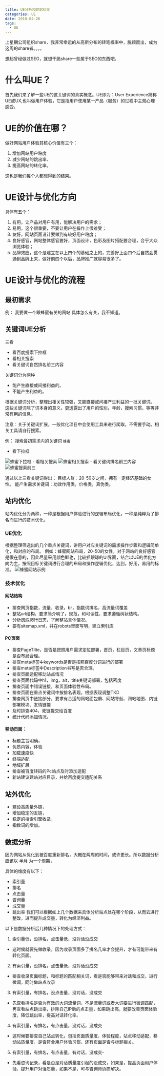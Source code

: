 ```yaml
---
title: UE分析和网站优化
categories: UE
date: 2018-04-26
tags:
  - UE
---
```

上星期公司组织share，我非常幸运的从高斯分布的转笔概率中，脱颖而出，成为这周的share者。。。。

想起曾经做过SEO，就想干脆share一些属于SEO的东西吧。

# 什么叫UE？
首先我们来了解一些UE的这关键词的真实概念。UE即为：User Experience简称UE或UX,也叫做用户体验，它是指用户使用某一产品（服务）的过程中主观心理感受。

# UE的价值在哪？
做好网站用户体验其核心价值有三个：
1. 增加网站用户粘度
2. 减少网站的跳出率、
3. 提高网站的转化率。

这也是我们每个人都想得到的结果。

# UE设计与优化方向
具体有五个：
1. 有用，让产品对用户有用，能解决用户的需求；
2. 易用，这个很重要，不要让用户在操作上很难受；
3. 友好，网站页面设计要做到有较好用户粘度；
4. 良好感官，网站整体感官要好，页面设计，色彩及图片搭配要合理，合乎大众浏览体验；
5. 品牌效应，这个是建立在以上四个的基础之上的，完善好上面四个后自然会贯通到品牌上来，做好前四个以后，品牌推广就容易很多了。

# UE设计与优化的流程

## 最初需求
例：
我要做一个跟蜂蜜有关的网站
具体怎么有关，我不知道。

## 关键词UE分析
三看
- 看百度搜索下拉框
- 看相关搜索
- 看关键词自然排名前三内容

关键词分为两种
- 能产生直接或间接利益的。
- 不能产生利益的。

根据关键词分析，整理出相关性较强，又能直接或间接产生利益的一批关键词。
这些关键词除了词本身的意义，更透露出了用户的性别，年龄，搜索习惯，等等非常有用的信息。

注意：关于关键词扩展，一般优化项目中会使用工具来进行爬取。不需要手动。相关工具请自行搜索。

例：
搜索最初需求内的关键词 `蜂蜜`
- 看下拉框 
<img src="./蜂蜜下拉.png" title="蜂蜜下拉框"/>
- 看相关搜索
<img src="./蜂蜜相关搜索.png" title="蜂蜜相关搜索"/>
- 看关键词排名前三内容
<img src="./蜂蜜搜索前三.png" title="蜂蜜搜索前三"/>

通过以上三看关键词得出：
目标人群：20-50岁之间，拥有一定经济基础的女性。
能产生需求关键词：功效作用类，价格类，真伪类。

## 站内优化
站内优化分为两种，一种是根据用户体验进行的逻辑布局优化，一种是纯粹为了排名而进行的技术优化。

### UE优化
根据整理筛选出的几个重点关键词，讲用户对应关键词的需求操作步骤和逻辑简单化，和对应的布局。
例如：蜂蜜网站布局，20-50的女性，对于网站的良好感官是很在意的，因此尽量采用颜色鲜艳，比较抓眼球的UI界面，结合以UE的优化方向为主，按照目标关键词进行合理的布局和操作逻辑优化，达到，好用，易用的标准。
<img src="./beecom.png" title="蜂蜜网站示例"/>
### 技术优化
#### 网站结构
- 排查网页指数，流量，收录，br，指数词排名，高流量词覆盖
- 整站url结构，要求简介明了，规范，和可读性，要求遵循树状结构。
- 分析蜘蛛爬行日志，了解整站具体情况。
- 要有sitemap.xml，并在robots里面写明，建立索引库
#### PC页面
- 排查PageTilte，是否是按照用户需求定位部署，首页，栏目页，文章页标题是否布局合理。
- 排查meta标签中keywords是否是按照百度分词进行的部署
- 排查meta标签中Description书写是否合理。
- 排查页面适配移动站点情况
- 排查页面代码中h1，img，alt，title关键词部署，包括密度
- 排查页面中错误链接，和页面体验性布局。
- 排查页面在重点关键词中按排名表现，根据表现调整TKD
- 排查网页中链接部分，要求有合适的网站面包屑、网站导航、网站地图、内链部署模块、友情链接
- 及时排查404，死链提交给百度
- 统计代码添加情况。
#### 移动页面：
- 标题主旨明确，
- 优质内容，体验
- 加载速度快
- 终端适配
- 地域扩展
- 排查被百度转码的Pc站点及时添加适配
- 新站建议建站对应目录，并给百度提交适配关系
## 站外优化
- 建设高质量外链，
- 增加稳定的友链，
- 稳定的搜索引擎收录，
- 指数词的增加。

## 数据分析
因为网站从优化到被百度重新排名，大概在两周的时间，或许更长。所以数据分析应该以 半月 为一个周期，

具体的维度有以下：
- 索引量 
- 排名
- 点击量 
- 咨询量
- 成交量
- 跳出率
我们可以根据如上几个数据来具体分析站点处在哪个阶段，从而去进行整改，进而提升成交量，转化为经济利益。

以下是数据分析后几种情况下的处理方式：
1. 索引量低，没排名，点击量低，没对话没成交
- 这时候就要先做收录，因为收录页面多了排名几率才会提升，才有可能带来有转化页面。

2. 有索引量，没排名，点击量低，没对话没成交
- 排查收录页面标题，和标题的匹配相关词，看是否能够带来对话和成交，进行微调，同时做站点收录

3. 有索引量，有排名，没点击量，没对话，没成交
- 先查看排名是否为有效的大词流量词，不是流量词或者大词要进行微调匹配，再查看站点跳出率，排除自己IP后的点击量，如果跳出高，就要改善页面体验度，降低跳出率，提高对话转化率。

4. 有索引量，有排名，有点击量，没对话，没成交
- 这时候要排查自己站点转化，包括页面质量度，体验程度，站点移动适配，移动站质量度，是否符合用户体验习惯，还有页面是否与标题相关。

5. 有索引量，有排名，有点击量，有对话，没成交-
- 先看咨询记录，看是否是对话质量度引起的没成交，如果是，提高页面用户体验，提升用户对话质量，如果不是，可与咨询师协商解决。
